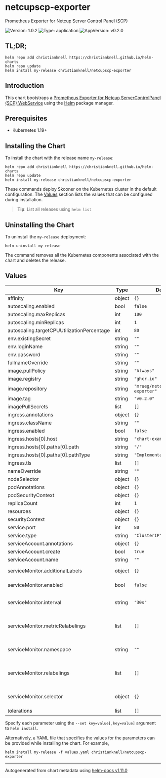 # netcupscp-exporter

Prometheus Exporter for Netcup Server Control Panel (SCP)

![Version: 1.0.2](https://img.shields.io/badge/Version-1.0.2-informational?style=flat-square) ![Type: application](https://img.shields.io/badge/Type-application-informational?style=flat-square) ![AppVersion: v0.2.0](https://img.shields.io/badge/AppVersion-v0.2.0-informational?style=flat-square)

## TL;DR;

```console
helm repo add christianknell https://christianknell.github.io/helm-charts
helm repo update
helm install my-release christianknell/netcupscp-exporter
```

## Introduction

This chart bootstraps a [Prometheus Exporter for Netcup ServerControlPanel (SCP) WebService](https://github.com/mrueg/netcupscp-exporter) using the [Helm](https://helm.sh) package manager.

## Prerequisites

- Kubernetes 1.19+

## Installing the Chart

To install the chart with the release name `my-release`:

```console
helm repo add christianknell https://christianknell.github.io/helm-charts
helm repo update
helm install my-release christianknell/netcupscp-exporter
```

These commands deploy Skooner on the Kubernetes cluster in the default configuration. The [Values](#values) section lists the values that can be configured during installation.

> **Tip**: List all releases using `helm list`

## Uninstalling the Chart

To uninstall the `my-release` deployment:

```console
helm uninstall my-release
```

The command removes all the Kubernetes components associated with the chart and deletes the release.

## Values

| Key                                        | Type   | Default                      | Description                                                            |
| ------------------------------------------ | ------ | ---------------------------- | ---------------------------------------------------------------------- |
| affinity                                   | object | `{}`                         |                                                                        |
| autoscaling.enabled                        | bool   | `false`                      |                                                                        |
| autoscaling.maxReplicas                    | int    | `100`                        |                                                                        |
| autoscaling.minReplicas                    | int    | `1`                          |                                                                        |
| autoscaling.targetCPUUtilizationPercentage | int    | `80`                         |                                                                        |
| env.existingSecret                         | string | `""`                         |                                                                        |
| env.loginName                              | string | `""`                         |                                                                        |
| env.password                               | string | `""`                         |                                                                        |
| fullnameOverride                           | string | `""`                         |                                                                        |
| image.pullPolicy                           | string | `"Always"`                   |                                                                        |
| image.registry                             | string | `"ghcr.io"`                  |                                                                        |
| image.repository                           | string | `"mrueg/netcupscp-exporter"` |                                                                        |
| image.tag                                  | string | `"v0.2.0"`                   |                                                                        |
| imagePullSecrets                           | list   | `[]`                         |                                                                        |
| ingress.annotations                        | object | `{}`                         |                                                                        |
| ingress.className                          | string | `""`                         |                                                                        |
| ingress.enabled                            | bool   | `false`                      |                                                                        |
| ingress.hosts[0].host                      | string | `"chart-example.local"`      |                                                                        |
| ingress.hosts[0].paths[0].path             | string | `"/"`                        |                                                                        |
| ingress.hosts[0].paths[0].pathType         | string | `"ImplementationSpecific"`   |                                                                        |
| ingress.tls                                | list   | `[]`                         |                                                                        |
| nameOverride                               | string | `""`                         |                                                                        |
| nodeSelector                               | object | `{}`                         |                                                                        |
| podAnnotations                             | object | `{}`                         |                                                                        |
| podSecurityContext                         | object | `{}`                         |                                                                        |
| replicaCount                               | int    | `1`                          |                                                                        |
| resources                                  | object | `{}`                         |                                                                        |
| securityContext                            | object | `{}`                         |                                                                        |
| service.port                               | int    | `80`                         |                                                                        |
| service.type                               | string | `"ClusterIP"`                |                                                                        |
| serviceAccount.annotations                 | object | `{}`                         |                                                                        |
| serviceAccount.create                      | bool   | `true`                       |                                                                        |
| serviceAccount.name                        | string | `""`                         |                                                                        |
| serviceMonitor.additionalLabels            | object | `{}`                         | Prometheus ServiceMonitor labels                                       |
| serviceMonitor.enabled                     | bool   | `false`                      | Enable a prometheus ServiceMonitor                                     |
| serviceMonitor.interval                    | string | `"30s"`                      | Prometheus ServiceMonitor interval                                     |
| serviceMonitor.metricRelabelings           | list   | `[]`                         | Prometheus [MetricRelabelConfigs] to apply to samples before ingestion |
| serviceMonitor.namespace                   | string | `""`                         | Prometheus ServiceMonitor namespace                                    |
| serviceMonitor.relabelings                 | list   | `[]`                         | Prometheus [RelabelConfigs] to apply to samples before scraping        |
| serviceMonitor.selector                    | object | `{}`                         | Prometheus ServiceMonitor selector                                     |
| tolerations                                | list   | `[]`                         |                                                                        |

Specify each parameter using the `--set key=value[,key=value]` argument to `helm install`.

Alternatively, a YAML file that specifies the values for the parameters can be provided while installing the chart. For example,

```console
helm install my-release -f values.yaml christianknell/netcupscp-exporter
```

---

Autogenerated from chart metadata using [helm-docs v1.11.0](https://github.com/norwoodj/helm-docs/releases/v1.11.0)
